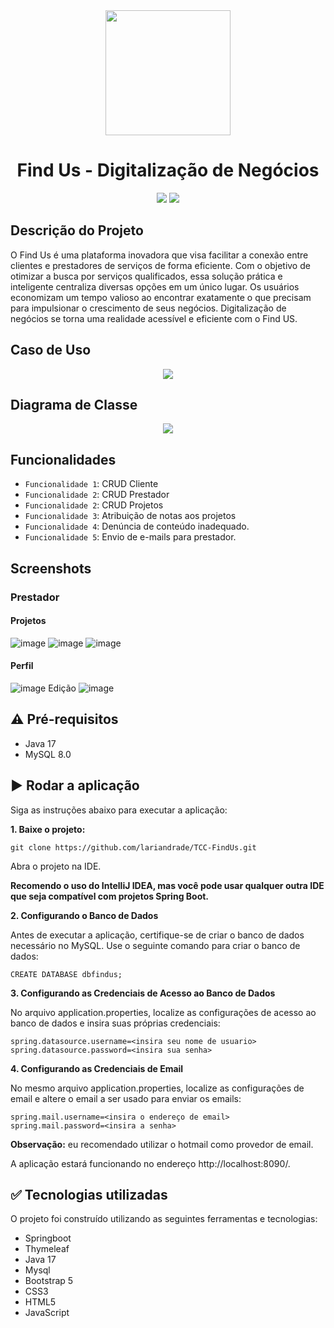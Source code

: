 <div align="center">
    <img src="https://github.com/lariandrade/TCC-FindUs/assets/44838761/a25488f0-ef9d-421f-baef-7fff76749d10" weight="250" height="200"/>
    <h1 align="center">Find Us - Digitalização de Negócios</h1>
</div>

<div align="center">
<img src="http://img.shields.io/static/v1?label=STATUS&message=FINALIZADO&color=GREEN&style=for-the-badge"/>
<img src="http://img.shields.io/static/v1?label=NOTA&message=10&color=WHITE&style=for-the-badge"/>
</div>


## Descrição do Projeto
<p style="text-justify">
  O Find Us é uma plataforma inovadora que visa facilitar a conexão entre clientes e prestadores de serviços de forma eficiente. Com o objetivo de otimizar a busca por serviços qualificados, essa solução prática e inteligente centraliza diversas opções em um único lugar. Os usuários economizam um tempo valioso ao encontrar exatamente o que precisam para impulsionar o crescimento de seus negócios.
Digitalização de negócios se torna uma realidade acessível e eficiente com o Find US. 

## Caso de Uso
<div align="center">
    <img src="https://github.com/lariandrade/TCC-FindUs/assets/44838761/a12c9b65-d60f-44f7-8fcb-500194c6c219"/>
</div>

## Diagrama de Classe
<div align="center">
 <img src="https://github.com/lariandrade/TCC-FindUs/assets/44838761/0dd4c8f7-8a4d-458c-9afc-c886fcacb371"/>
    
</div>

## Funcionalidades
- `Funcionalidade 1`: CRUD Cliente
- `Funcionalidade 2`: CRUD Prestador
- `Funcionalidade 2`: CRUD Projetos
- `Funcionalidade 3`: Atribuição de notas aos projetos
- `Funcionalidade 4`: Denúncia de conteúdo inadequado.
- `Funcionalidade 5`: Envio de e-mails para prestador.


## Screenshots
### Prestador
#### Projetos
![image](https://github.com/lariandrade/TCC-FindUs/assets/44838761/7e170c75-76e1-483b-bd59-ab6abad6c260)
![image](https://github.com/lariandrade/TCC-FindUs/assets/44838761/58f7aacb-ace5-4269-8378-3490dafbe62b)
![image](https://github.com/lariandrade/TCC-FindUs/assets/44838761/90e93453-8b0d-47d1-ac12-5d5129ecd104)

#### Perfil
![image](https://github.com/lariandrade/TCC-FindUs/assets/44838761/d4958cb3-8f76-4bd9-86d1-c2a74f1465df)
Edição
![image](https://github.com/lariandrade/TCC-FindUs/assets/44838761/84bfe71a-cefd-4f0f-a6ac-c59836c2b71f)




##  :warning: Pré-requisitos
- Java 17
- MySQL 8.0

## :arrow_forward: Rodar a aplicação

Siga as instruções abaixo para executar a aplicação:

**1. Baixe o projeto:**
```
git clone https://github.com/lariandrade/TCC-FindUs.git
```
<p>Abra o projeto na IDE.</p>

**Recomendo o uso do IntelliJ IDEA, mas você pode usar qualquer outra IDE que seja compatível com projetos Spring Boot.**

**2. Configurando o Banco de Dados**

<p>Antes de executar a aplicação, certifique-se de criar o banco de dados necessário no MySQL. 
Use o seguinte comando para criar o banco de dados:</p>

```
CREATE DATABASE dbfindus;
```
**3. Configurando as Credenciais de Acesso ao Banco de Dados**

No arquivo application.properties, localize as configurações de acesso ao banco de dados e insira suas próprias credenciais:
```
spring.datasource.username=<insira seu nome de usuario>
spring.datasource.password=<insira sua senha>
```
**4. Configurando as Credenciais de Email**

No mesmo arquivo application.properties, localize as configurações de email e altere o email a ser usado para enviar os emails:

```
spring.mail.username=<insira o endereço de email>
spring.mail.password=<insira a senha>
```

**Observação:** eu recomendado utilizar o hotmail como provedor de email.

A aplicação estará funcionando no endereço http://localhost:8090/.

## ✅ Tecnologias utilizadas

O projeto foi construído utilizando as seguintes ferramentas e tecnologias:

- Springboot
- Thymeleaf
- Java 17
- Mysql
- Bootstrap 5
- CSS3
- HTML5
- JavaScript
